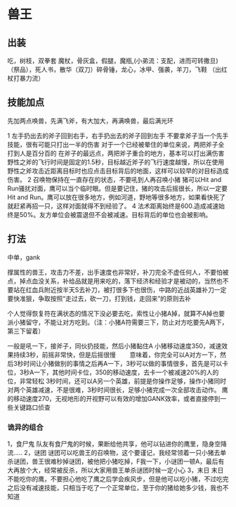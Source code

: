 # 兽王

## 出装
吃，树枝，双拳套
魔杖，骨灰盒，假腿，魔瓶,(小弟流：支配，进而可转撒旦)
（祭品），死人书，散华（双刀）碎骨锤，龙心，冰甲、强袭，羊刀，飞鞋
（出红杖打暴力流）

## 技能加点
先加两点唤兽，先满飞斧，有大加大，再满唤兽，最后满光环

1 左手扔出去的斧子回到右手，右手扔出去的斧子回到左手
不要拿斧子当一个先手技能，很有可能只打出一半的伤害
对于一个已经被晕住的单位来说，两把斧子全打到人是百分百的
在斧子的最远点，两把斧子重合的地方，基本可以打出满伤害
野性之斧的飞行时间是固定的1.5秒，目标越近斧子的飞行速度越慢，所以在使用野性之斧攻击近距离目标时也应点击目标背后的地面，这样可以较早的对目标造成伤害。
2 召唤物保持在一直存在的状态，不要吼到人再召唤小猪
猪可以Hit and Run骚扰对面，鹰可以当个临时眼。但是要记住，猪的攻击后摇很长，所以一定要Hit and Run。鹰可以放在很多地方，例如河道，野地等很多地方，如果看快死了就赶紧再招一只，这样对面就得不到经验了。
4 法术距离始终是600.造成减速始终是50%。友方单位会被震退但不会被减速。目标背后的单位也会被影响。

## 打法
中单，gank

撑属性的兽王，攻击力不差，出手速度也非常好，补刀完全不虚任何人，不要怕被点，掉点血没关系，补给品就是用来吃的，落下经济和经验才是被动的，当然也不要站在红血兵附近按半天S去补刀，被打很多下也很伤，中路的近战英雄补刀一定要快准狠，争取按照“走过去，砍一刀，打到钱，走回来”的原则去补

个人觉得恢复符在满状态的情况下没必要去吃，索性让小猪A掉，就算不A掉也要派小猪留守，不能让对方吃到。（注：小猪A符需要三下，防止对方吃要先A两下，第三下留着）

一般是吼一下，接斧子，同伙扔技能，然后小猪黏住A
小猪移动速度350，减速效果持续3秒，前摇非常快，但是后摇很慢
　　意味着，你完全可以A对方一下，然后3秒时间让小猪做别的事情之后再A一下，3秒可以做的事情很多，首先是可以卡位，3秒A一下，其他时间卡位，350的移动速度，去卡一个被减速20%的人的位，非常轻松
3秒时间，还可以A另一个英雄，前提是你操作足够，操作小猪同时对两个英雄减速，不是很难，3秒时间很长，足够小猪完成一次全部攻击动作。
鹰的移动速度270，无视地形的开视野可以有效的增加GANK效率，或者直接停到一些关键路口侦查

### 诡异的组合
1，食尸鬼 队友有食尸鬼的时候，果断给他共享，他可以钻进你的鹰里，隐身空降流.....
2，谜团 谜团可以吃兽王的召唤物，这个要谨记，我经常领着一只小猪去单杀谜团，兽王很难秒掉谜团，被他把小猪吃掉，F我一下，小谜团一顿A，最后有大再放个大，经常被反杀，所以大家用兽王单杀谜团时候一定小心
3，末日 末日不能吃你的鹰，不要担心他吃了鹰之后学会疾风步，但是他可以吃小猪，不过吃完之后没有减速技能，只相当于吃了一个正常单位，至于你的猪给她多少钱，我也不知道